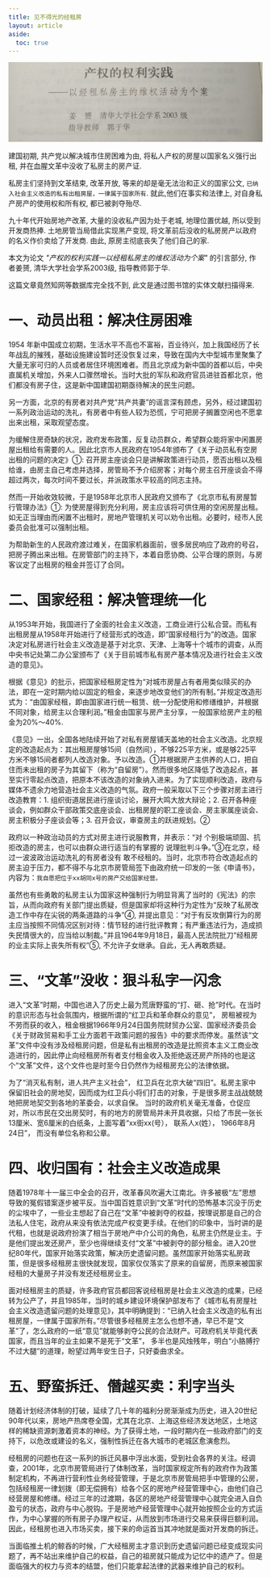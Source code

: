 ```yaml
---
title: 见不得光的经租房
layout: article
aside:
  toc: true
---
```


![](assets/jingzufang_paper.jpeg)

建国初期, 共产党以解决城市住房困难为由, 将私人产权的房屋以国家名义强行出租, 并在血腥文革中没收了私房主的房产证. 

私房主们坚持到文革结束, 改革开放, 等来的却是毫无法治和正义的国家公文, `已纳入社会主义改造的私有出租房屋，一律属于国家所有`. 就此,他们在事实和法律上, 对自身私产房产的使用权和所有权, 都已被剥夺殆尽.

九十年代开始房地产改革, 大量的没收私产因为处于老城, 地理位置优越, 所以受到开发商热捧. 土地房管当局借此实现黑产变现, 将文革前后没收的私房房产以政府的名义作价卖给了开发商. 由此, 原房主彻底丧失了他们自己的家.

本文为论文 _"产权的权利实践一以经租私房主的维权活动为个案"_ 的引言部分, 作者姜赟, 清华大学社会学系2003级, 指导教师郭于华.

这篇文章竟然知网等数据库完全找不到, 此文是通过图书馆的实体文献扫描得来.

<!--more-->

# 一、动员出租：解决住房困难

1954 年新中国成立初期，生活水平不高也不富裕，百业待兴，加上我国经历了长年战乱的摧残，基础设施建设暂时还没恢复过来，导致在国内大中型城市里聚集了大量无家可归的人员或者居住环境困难者。而且北京成为新中国的首都以后，中央直属机关增加，外来人口骤然增长。当时大批的军队和政府官员进驻首都北京，他们都没有房子住，这是新中国建国初期亟待解决的民生问题。

另一方面，北京的有房者对共产党“共产共妻”的谣言深有顾虑，另外，经过建国初一系列政治运动的洗礼，有房者中有些人较为恐慌，宁可把房子搁置空闲也不愿拿出来出租，采取观望态度。

为缓解住房奇缺的状况，政府发布政策，反复动员群众，希望群众能将家中闲置房屋出租给有需要的人。因此北京市人民政府在1954年颁布了《关于动员私有空房出租的问题的决定》①: 召开房主座谈会只是讲解政策进行动员，愿否出租以及租给谁，由房主自己考虑并选择，房管局不予介绍房客；对每个房主召开座谈会不得超过两次，每次时间不要过长，并派政策水平较高的同志主持。

然而一开始收效较微，于是1958年北京市人民政府又颁布了《北京市私有房屋暂行管理办法》①: 为使房屋得到充分利用，房主应该将可供住用的空闲房屋出租。如无正当理由而闲置不出租时，房地产管理机关可以劝令出租。必要时，经市人民委员会批准可以强制出租。

为帮助新生的人民政府渡过难关，在国家机器面前，很多居民响应了政府的号召，把房子腾出来出租。在房管部门的主持下，本着自愿协商、公平合理的原则，与房客议定了出租房的租金并签订了合同。

# 二、国家经租：解决管理统一化

从1953年开始，我国进行了全面的社会主义改造，工商业进行公私合营。而私有出租房屋从1958年开始进行了经营形式的改造，即“国家经租行为”的改造。国家决定对私房进行社会主义改造是基于对北京、天津、上海等十个城市的调查，从而中央书记处第二办公室颁布了《关于目前城市私有房产基本情况及进行社会主义改造的意见》。

根据《意见》的批示，把国家经租房定性为“对城市房屋占有者用类似赎买的办法，即在一定时期内给以固定的租金，来逐步地改变他们的所有制。”并规定改造形式为：“由国家经租，即由国家进行统一租赁、统一分配使用和修缮维护，并根据不同对象，给房主以合理利润。”租金由国家与房产主分享，一般国家给房产主的租金为20%～40%.

《意见》一出，全国各地陆续开始了对私有房屋铺天盖地的社会主义改造。北京规定的改造起点为：其出租房屋够15间（自然间），不够225平方米，或是够225平方米不够15间者都列人改造对象。予以改造。①并根据房产主供养的人口，把自住而未出租的房子为其留下（称为“自留房”）。然而很多地区降低了改造起点，甚至实行零起点改造，把原本不该改造的对象纳入进来。为了实现顺利改造，政府与媒体不遗余力地营造社会主义改造的气氛。政府一般采取以下三个步骤对房主进行改造教育：1. 组织街道居民进行座谈讨论，展开大鸣大放大辩论；2. 召开各种座谈会，例如群众干部政策交底座谈会、出租房屋的职工座谈会、房主家属座谈会、房主积极分子座谈会等；3. 召开会议，审查房主的跃进规划。②

政府以一种政治动员的方式对房主进行说服教育，并表示：“对 个别极端顽固、抗拒改造的房主，也可以由群众进行适当的有掌握的 说理批判斗争。”③在北京，经过一波波政治运动洗礼的有房者没有 敢不经租的。当时，北京市符合改造起点的房主迫于压力，都不得不与北京市房管局签下由政府统一印发的一张《申请书》， 内容为：`我自愿把位于xx胡同x号的房产交给国家经营。`

虽然也有些勇敢的私房主认为国家这种强制行为明显背离了当时的《宪法》的宗旨，从而向政府有关部门提出质疑，但是国家却将这种行为定性为“反映了私房改造工作中存在尖锐的两条道路的斗争”④, 并提出意见：“对于有反攻倒算行为的房主应当按照不同情况区别对待：情节轻的进行批评教育；有严重违法行为，造成损失民情很大的，应当给以制裁。”并且1964年9月18日，最高人民法院批刀“经租房的业主实际上丧失所有权”⑤, 不允许子女继承。自此，无人再敢质疑。


# 三、“文革”没收：狠斗私字一闪念

进入“文革”时期，中国也进入了历史上最为荒唐野蛮的“打、砸、抢”时代。在当时的意识形态与社会氛围内，根据所谓的“红卫兵和革命群众的意见”， 房租被视为不劳而获的收入，租金根据1966年9月24日国务院财贸办公室、国家经济委员会《关于财政贸易和手工业方面若干政策问题的报告》中的要求而停发。虽然该“文革”文件中没有涉及经租房问题，但是私有出租房的改造是比照资本主义工商业改造进行的，因此停止向经租房所有者支付租金收入及拒绝返还房产所持的也是这个“文革”文件，这个文件也是时至今日仍然作为经租房充公的法律依据。

为了“消灭私有制，进人共产主义社会”， 红卫兵在北京大破“四旧”。私房主家中保留旧社会的房地契，因而成为红卫兵小将们打击的对象，于是很多房主战战兢兢地把房地契交到各地的革委会，以求自保。 当时的政府机关毫无准备，仓促应对，所以市民在交出房契时，有的地方的房管局并未开具收据，只给了市民一张长13厘米、宽6厘米的白纸条，上面写着“xx街xx(号）， 联系人x(姓）， 1966年8月24日”， 而没有单位名称和公章。

# 四、收归国有：社会主义改造成果

随着1978年十一届三中全会的召开，改革春风吹遍大江南北。许多被极“左”思想导致的冤假错案逐步被平反。当中国百姓意识到“文革”时代的恐怖基本沉没于历史的尘埃中了，一些业主想起了自己在“文革”中被剥夺的权益，按理说那是自己的合法私人住宅，政府从来没有依法完成产权变更手续。在他们的印象中，当时讲的是代租，也就是说政府扮演了相当于房地产中介公司的角色，私房主仍然是业主。于是他们提出发还房产，至少也得继续支付“文革”中被剥夺的部分租金。进入20世纪80年代，国家开始落实政策，解决历史遗留问题。虽然国家开始落实私房政策，但是很多经租房主很快就发现，国家仅仅落实了原来的自留房，而原来被国家经租的大量房子并没有发还经租房业主。

面对经租房主的质疑，许多政府官员都回客说经租房是社会主义改造的成果，已经转为公产了，并且1985年，当时的城乡建设环境保护部发布了《城市私有房屋社会主义改造遗留问题的处理意见》，其中明确提到：“已纳入社会主义改造的私有出租房屋，一律属于国家所有。”尽管很多经租房主怎么也想不通，早已不是“文革”了，怎么政府的一纸“意见”就能够剥夺公民的合法财产。可政府机关毕竟代表国家，而且当年的业主如果不是死于“文革”， 多半也是风烛残年，明白“小胳膊拧不过大腿”的道理，盼望过两年安生日子，只好委曲求全。

# 五、野蛮拆迁、僭越买卖：利字当头

随着计划经济体制的打破，延续了几十年的福利分房渐渐成为历史，进入20世纪90年代以来，房地产热席卷全国，尤其在北京、上海这些经济发达地区，土地这样的稀缺资源刺激着资本的神经。为了获得土地，一段时期内在一些政府部门的支持下，以危改或建设的名义，强制性拆迁在各大城市的老城区愈演愈烈。

经租房的问题也在这一系列的拆迁风暴中浮出水面，受到社会各界的关注。经调查，2001年，北京市房管局进行了体制改革，当时国家规定所有的政府作为政策制定机构，不再进行营利性业务经营管理，于是北京市房管局把手中管理的公房，包括经租房一律划拨（即无偿拥有）给各个区的房地产经营管理中心，由他们自己经营房屋和修缮。经过三年的过渡期，各区的房地产经营管理中心就完全进入自负盈亏的状态，政府与中心脱钩。于是房地产经营管理中心就开始按照企业的方式运作，为中心掌握的所有房子办理产权证，从而放到市场进行交易来获得巨额利润。因此，经租房也进入市场买卖，接下来的命运首当其冲地就是面对开发商的拆迁。

当面临推土机的鲸吞的时候，广大经租房主才意识到历史遗留问题已经变成现实问题了，再不站出来维护自己的权益，自己的祖房就只能成为记忆中的遗产了。但是面临强大的权力与资本的结盟，他们只能拿起法律的武器来维护自己的权利。

